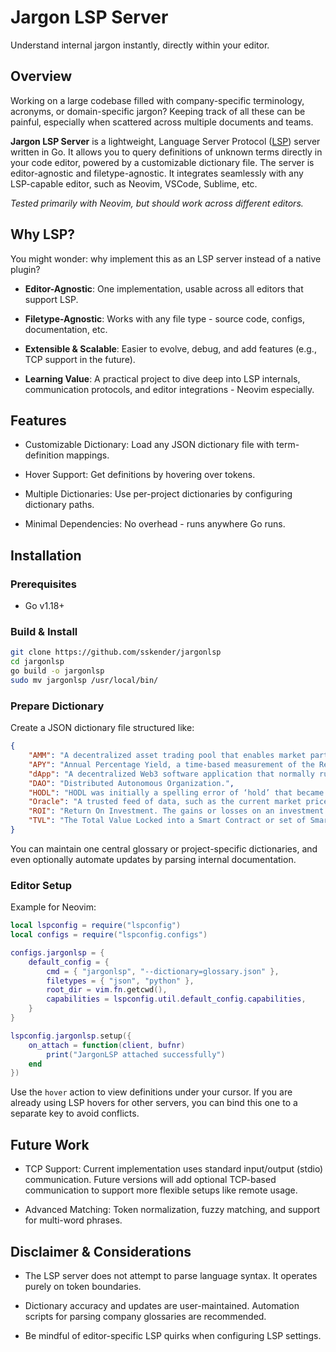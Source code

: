 # Jargon LSP Server

Understand internal jargon instantly, directly within your editor.

## Overview

Working on a large codebase filled with company-specific terminology, acronyms, or domain-specific jargon? Keeping track of all these can be painful, especially when scattered across multiple documents and teams.

**Jargon LSP Server** is a lightweight, Language Server Protocol ([LSP](https://en.wikipedia.org/wiki/Language_Server_Protocol)) server written in Go. It allows you to query definitions of unknown terms directly in your code editor, powered by a customizable dictionary file. The server is editor-agnostic and filetype-agnostic. It integrates seamlessly with any LSP-capable editor, such as Neovim, VSCode, Sublime, etc.

*Tested primarily with Neovim, but should work across different editors.*

## Why LSP?

You might wonder: why implement this as an LSP server instead of a native plugin?

- **Editor-Agnostic**: One implementation, usable across all editors that support LSP.

- **Filetype-Agnostic**: Works with any file type - source code, configs, documentation, etc.

- **Extensible & Scalable**: Easier to evolve, debug, and add features (e.g., TCP support in the future).

- **Learning Value**: A practical project to dive deep into LSP internals, communication protocols, and editor integrations - Neovim especially.

## Features

- Customizable Dictionary: Load any JSON dictionary file with term-definition mappings.

- Hover Support: Get definitions by hovering over tokens.

- Multiple Dictionaries: Use per-project dictionaries by configuring dictionary paths.

- Minimal Dependencies: No overhead - runs anywhere Go runs.

## Installation

### Prerequisites

- Go v1.18+

### Build & Install

```sh
git clone https://github.com/sskender/jargonlsp
cd jargonlsp
go build -o jargonlsp
sudo mv jargonlsp /usr/local/bin/
```

### Prepare Dictionary

Create a JSON dictionary file structured like:

```json
{
    "AMM": "A decentralized asset trading pool that enables market participants to buy or sell cryptocurrencies. Uniswap is the most well-known AMM.",
    "APY": "Annual Percentage Yield, a time-based measurement of the Return On Investment (ROI) on an asset.",
    "dApp": "A decentralized Web3 software application that normally runs on a blockchain.",
    "DAO": "Distributed Autonomous Organization.",
    "HODL": "HODL was initially a spelling error of ‘hold’ that became a term that was embraced as an inside joke by the early adopters of Bitcoin and Ethereum.",
    "Oracle": "A trusted feed of data, such as the current market prices of an asset or assets, that provides confidence to users that the data are timely, accurate, and untampered.",
    "ROI": "Return On Investment. The gains or losses on an investment.",
    "TVL": "The Total Value Locked into a Smart Contract or set of Smart Contracts that may be deployed or stored at one or more exchanges or markets.",
}
```

You can maintain one central glossary or project-specific dictionaries, and even optionally automate updates by parsing internal documentation.

### Editor Setup

Example for Neovim:

```lua
local lspconfig = require("lspconfig")
local configs = require("lspconfig.configs")

configs.jargonlsp = {
    default_config = {
        cmd = { "jargonlsp", "--dictionary=glossary.json" },
        filetypes = { "json", "python" },
        root_dir = vim.fn.getcwd(),
        capabilities = lspconfig.util.default_config.capabilities,
    }
}

lspconfig.jargonlsp.setup({
    on_attach = function(client, bufnr)
        print("JargonLSP attached successfully")
    end
})
```

Use the `hover` action to view definitions under your cursor.
If you are already using LSP hovers for other servers, you can bind this one to a separate key to avoid conflicts.

## Future Work

- TCP Support: Current implementation uses standard input/output (stdio) communication. Future versions will add optional TCP-based communication to support more flexible setups like remote usage.

- Advanced Matching: Token normalization, fuzzy matching, and support for multi-word phrases.

## Disclaimer & Considerations

- The LSP server does not attempt to parse language syntax. It operates purely on token boundaries.

- Dictionary accuracy and updates are user-maintained. Automation scripts for parsing company glossaries are recommended.

- Be mindful of editor-specific LSP quirks when configuring LSP settings.
